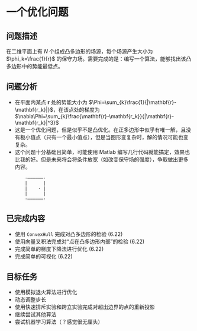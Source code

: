 # 一个优化问题

## 问题描述

在二维平面上有 $N$ 个组成凸多边形的场源，每个场源产生大小为 $\phi_k=\frac{1}{r}$ 的保守力场。需要完成的是：编写一个算法，能够找出该凸多边形中的势能最低点。

## 问题分析

- 在平面内某点 $\mathbf{r}$ 处的势能大小为 $\Phi=\sum_{k}\frac{1}{|\mathbf{r}-\mathbf{r_k}|}$，在该点处的梯度为 $\nabla\Phi=\sum_{k}\frac{\mathbf{r}-\mathbf{r_k}}{|\mathbf{r}-\mathbf{r_k}|^3}$
- 这是一个优化问题，但是似乎不是凸优化。在正多边形中似乎有唯一解，且没有极小值点（只有一个最小值点），但是当图形变复杂时，解的情况可能也变复杂。
- 这个问题十分基础且简单，可能使用 Matlab 编写几行代码就能搞定，效果也比我的好。但是未来将会将条件放宽（如改变保守场的强度），争取做出更多内容。

```
       ·——————·
       |      |
       |    · |
       |      |
       ·——————·
```

## 已完成内容

- 使用 `ConvexHull` 完成对凸多边形的检验 (6.22)
- 使用向量叉积法完成对“点在凸多边形内部”的检验 (6.22)
- 完成简单的梯度下降法进行优化 (6.22)
- 完成简单的可视化 (6.22)

## 目标任务

- 使用模拟退火算法进行优化
- 动态调整步长
- 使用快速排斥实验和跨立实验完成对超出边界的点的重新投影
- 继续尝试其他算法
- 尝试机器学习算法（？感觉很无厘头）